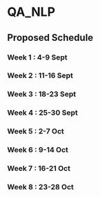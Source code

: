 # QA_NLP

## Proposed Schedule 

### Week 1 : 4-9 Sept


### Week 2 : 11-16 Sept

### Week 3 : 18-23 Sept

### Week 4 : 25-30 Sept

### Week 5 : 2-7 Oct

### Week 6 : 9-14 Oct

### Week 7 : 16-21 Oct

### Week 8 : 23-28 Oct




